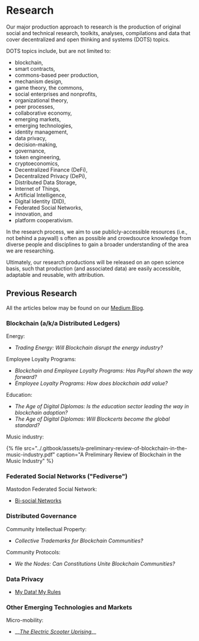 # Research

Our major production approach to research is the production of original social and technical research, toolkits, analyses, compilations and data that cover decentralized and open thinking and systems \(DOTS\) topics.

DOTS topics include, but are not limited to:

* blockchain, 
* smart contracts, 
* commons-based peer production, 
* mechanism design, 
* game theory,  the commons, 
* social enterprises and nonprofits, 
* organizational theory, 
* peer processes,
* collaborative economy,
* emerging markets,
* emerging technologies,
* identity management,
* data privacy, 
* decision-making,
* governance, 
* token engineering,
* cryptoeconomics,
* Decentralized Finance \(DeFi\),
* Decentralized Privacy \(DePi\),
* Distributed Data Storage,
* Internet of Things,
* Artificial Intelligence,
* Digital Identity \(DID\),
* Federated Social Networks,
* innovation, and
* platform cooperativism.

In the research process, we aim to use publicly-accessible resources \(i.e., not behind a paywall\) s often as possible and crowdsource knowledge from diverse people and disciplines to gain a broader understanding of the area we are researching.

Ultimately, our research productions will be released on an open science basis, such that production \(and associated data\) are easily accessible, adaptable and reusable, with attribution.

## Previous Research 

All the articles below may be found on our [Medium Blog](https://medium.com/@ledgerback).

### Blockchain \(a/k/a Distributed Ledgers\)

Energy:

* _Trading Energy: Will Blockchain disrupt the energy industry?_

Employee Loyalty Programs:

* _Blockchain and Employee Loyalty Programs: Has PayPal shown the way forward?_
* _Employee Loyalty Programs: How does blockchain add value?_

Education:

* _The Age of Digital Diplomas: Is the education sector leading the way in blockchain adoption?_
* _The Age of Digital Diplomas: Will Blockcerts become the global standard?_

Music industry:

{% file src="../.gitbook/assets/a-preliminary-review-of-blockchain-in-the-music-industry.pdf" caption="A Preliminary Review of Blockchain in the Music Industry" %}



### Federated Social Networks \("Fediverse"\)

Mastodon Federated Social Network:

* [Bi-social Networks](https://medium.com/amalgam-ledgerback/article-3-bi-social-networks-bbafcc272e1?source=collection_home---6------4-----------------------)

### Distributed Governance

Community Intellectual Property:

* _Collective Trademarks for Blockchain Communities?_

Community Protocols:

* _We the Nodes: Can Constitutions Unite Blockchain Communities?_

### Data Privacy

* [My Data! My Rules](https://medium.com/the-backers/my-data-my-rules-60890ffa0e56)

### Other Emerging Technologies and Markets

Micro-mobility:

* \_\_[_The Electric Scooter Uprising_](https://medium.com/amalgam-ledgerback/article-5-the-electric-scooter-uprising-736e3c2ba065?source=collection_home---6------3-----------------------)\_\_

